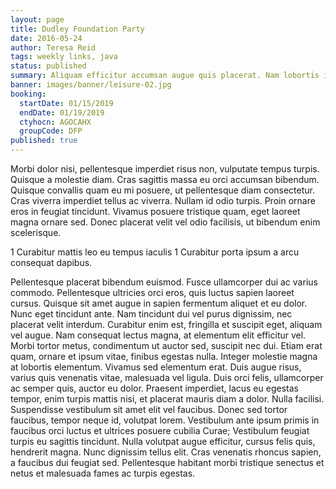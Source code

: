```yaml
---
layout: page
title: Dudley Foundation Party
date: 2016-05-24
author: Teresa Reid
tags: weekly links, java
status: published
summary: Aliquam efficitur accumsan augue quis placerat. Nam lobortis id.
banner: images/banner/leisure-02.jpg
booking:
  startDate: 01/15/2019
  endDate: 01/19/2019
  ctyhocn: AGOCAHX
  groupCode: DFP
published: true
---
```

Morbi dolor nisi, pellentesque imperdiet risus non, vulputate tempus turpis. Quisque a molestie diam. Cras sagittis massa eu orci accumsan bibendum. Quisque convallis quam eu mi posuere, ut pellentesque diam consectetur. Cras viverra imperdiet tellus ac viverra. Nullam id odio turpis. Proin ornare eros in feugiat tincidunt. Vivamus posuere tristique quam, eget laoreet magna ornare sed. Donec placerat velit vel odio facilisis, ut bibendum enim scelerisque.

1 Curabitur mattis leo eu tempus iaculis
1 Curabitur porta ipsum a arcu consequat dapibus.

Pellentesque placerat bibendum euismod. Fusce ullamcorper dui ac varius commodo. Pellentesque ultricies orci eros, quis luctus sapien laoreet cursus. Quisque sit amet augue in sapien fermentum aliquet et eu dolor. Nunc eget tincidunt ante. Nam tincidunt dui vel purus dignissim, nec placerat velit interdum. Curabitur enim est, fringilla et suscipit eget, aliquam vel augue. Nam consequat lectus magna, at elementum elit efficitur vel. Morbi tortor metus, condimentum ut auctor sed, suscipit nec dui. Etiam erat quam, ornare et ipsum vitae, finibus egestas nulla. Integer molestie magna at lobortis elementum. Vivamus sed elementum erat. Duis augue risus, varius quis venenatis vitae, malesuada vel ligula. Duis orci felis, ullamcorper ac semper quis, auctor eu dolor.
Praesent imperdiet, lacus eu egestas tempor, enim turpis mattis nisi, et placerat mauris diam a dolor. Nulla facilisi. Suspendisse vestibulum sit amet elit vel faucibus. Donec sed tortor faucibus, tempor neque id, volutpat lorem. Vestibulum ante ipsum primis in faucibus orci luctus et ultrices posuere cubilia Curae; Vestibulum feugiat turpis eu sagittis tincidunt. Nulla volutpat augue efficitur, cursus felis quis, hendrerit magna. Nunc dignissim tellus elit. Cras venenatis rhoncus sapien, a faucibus dui feugiat sed. Pellentesque habitant morbi tristique senectus et netus et malesuada fames ac turpis egestas.
